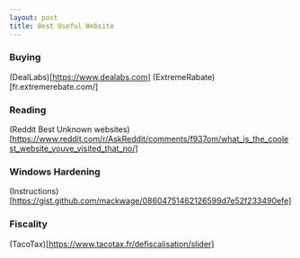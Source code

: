 ```yaml
---
layout: post
title: Best Useful Website
---
```


### Buying

(DealLabs)[https://www.dealabs.com]
(ExtremeRabate)[fr.extremerebate.com/]

### Reading

(Reddit Best Unknown websites)[https://www.reddit.com/r/AskReddit/comments/f937om/what_is_the_coolest_website_youve_visited_that_no/]

### Windows Hardening

(Instructions)[https://gist.github.com/mackwage/08604751462126599d7e52f233490efe]


### Fiscality
(TacoTax)[https://www.tacotax.fr/defiscalisation/slider]
